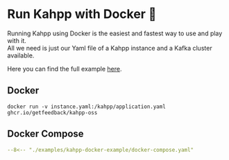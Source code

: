 # Run Kahpp with Docker :rocket:

Running Kahpp using Docker is the easiest and fastest way to use and play with it.  
All we need is just our Yaml file of a Kahpp instance and a Kafka cluster available.

Here you can find the full example [here](https://github.com/GetFeedback/kahpp-oss/tree/main/examples/kahpp-docker-example).

## Docker 

```shell
docker run -v instance.yaml:/kahpp/application.yaml ghcr.io/getfeedback/kahpp-oss
```

## Docker Compose

```yaml
--8<-- "./examples/kahpp-docker-example/docker-compose.yaml"
```
